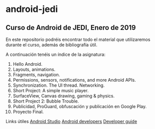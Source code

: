 # android-jedi

## Curso de Android de JEDI, Enero de 2019


En este repositorio podréis encontrar todo el material que utilizaremos durante el curso, además de bibliografía útil.

A continuación tenéis un índice de la asignatura:

1. Hello Android.
2. Layouts, animations.
3. Fragments, navigation.
4. Permissions, sensors, notifications, and more Android APIs.
5. Synchronization. The UI thread. Networking.
6. Short Project: A simple music player.
7. SurfaceView, Canvas drawing, gaming & physics.
8. Short Project 2: Bubble Trouble.
9. Publicidad, ProGuard, obfuscación y publicación en Google Play.
10. Proyecto Final.



Links útiles
[Android Studio](https://developer.android.com/studio/)
[Android developers](https://developer.android.com/)
[Developer guide](https://developer.android.com/guide/)
